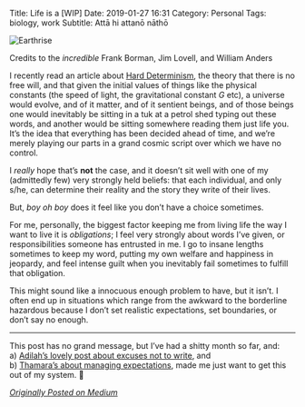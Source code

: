 Title: Life is a [WIP]
Date: 2019-01-27 16:31
Category: Personal
Tags: biology, work
Subtitle: Attā hi attanō nāthō

![Earthrise]({filename}/images/earthrise.jpg)

<p class="text-center">Credits to the <em>incredible</em> Frank Borman, Jim Lovell, and William Anders</p>

I recently read an article about [Hard Determinism][1], the theory that there
is no free will, and that given the initial values of things like the physical
constants (the speed of light, the gravitational constant _G_ etc), a universe
would evolve, and of it matter, and of it sentient beings, and of those beings
one would inevitably be sitting in a tuk at a petrol shed typing out these words,
and another would be sitting somewhere reading them just life you. It’s the idea
that everything has been decided ahead of time, and we’re merely playing our parts
in a grand cosmic script over which we have no control.

I _really_ hope that’s **not** the case, and it doesn’t sit well with one of my
(admittedly few) very strongly held beliefs: that each individual, and only s/he,
can determine their reality and the story they write of their lives.

But, _boy oh boy_ does it feel like you don’t have a choice sometimes.

For me, personally, the biggest factor keeping me from living life the way I want
to live it is _obligations_; I feel very strongly about words I’ve given, or
responsibilities someone has entrusted in me. I go to insane lengths sometimes to
keep my word, putting my own welfare and happiness in jeopardy, and feel intense
guilt when you inevitably fail sometimes to fulfill that obligation.

This might sound like a innocuous enough problem to have, but it isn’t. I often end
up in situations which range from the awkward to the borderline hazardous because I
don’t set realistic expectations, set boundaries, or don’t say no enough.

---

This post has no grand message, but I’ve had a shitty month so far, and:  
a) [Adilah’s lovely post about excuses not to write][2], and  
b) [Thamara’s about managing expectations][3], made me just want to get this out of my system. 🤷

[_Originally Posted on Medium_][4]

[1]: https://en.wikipedia.org/wiki/Hard_determinism
[2]: https://alifeofsaturdays.wordpress.com/2019/01/27/reasons-not-to-write/
[3]: https://thamara.blog/expectations-97685dd85811
[4]: https://medium.com/@janithl/life-is-a-wip-e4b911ae1a7d
